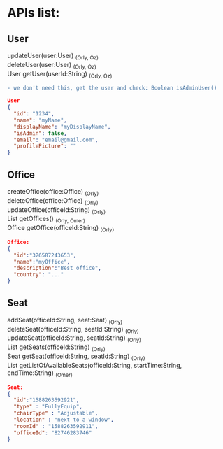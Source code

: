 # APIs list:

## User

updateUser(user:User) <sub>(Orly, Oz)</sub>  
deleteUser(user:User) <sub>(Orly, Oz)</sub>  
User getUser(userId:String) <sub>(Orly, Oz)</sub>   

```diff
- we don't need this, get the user and check: Boolean isAdminUser()
```

```json
User 
{
  "id": "1234",
  "name": "myName",
  "displayName": "myDisplayName",
  "isAdmin": false,
  "email": "email@gmail.com",
  "profilePicture": ""
}
```



## Office

createOffice(office:Office) <sub>(Orly)</sub>  
deleteOffice(office:Office) <sub>(Orly)</sub>   
updateOffice(officeId:String) <sub>(Orly)</sub>   
List<Office> getOffices() <sub>(Orly, Omer)</sub>  
Office getOffice(officeId:String) <sub>(Orly)</sub>  

```json
Office:
{
  "id":"326587243653",
  "name":"myOffice",
  "description":"Best office",
  "country": "..."
}
```


## Seat

addSeat(officeId:String, seat:Seat) <sub>(Orly)</sub>  
deleteSeat(officeId:String, seatId:String) <sub>(Orly)</sub>  
updateSeat(officeId:String, seatId:String) <sub>(Orly)</sub>  
List<Seat> getSeats(officeId:String) <sub>(Orly)</sub>  
Seat getSeat(officeId:String, seatId:String) <sub>(Orly)</sub>  
List<Seat> getListOfAvailableSeats(officeId:String, startTime:String, endTime:String) <sub>(Omer)</sub>  

```json
Seat:
{
  "id":"1588263592921",
  "type" : "FullyEquip",
  "chairType" : "Adjustable",
  "location" : "next to a window",
  "roomId" : "1588263592911",
  "officeId": "82746283746"
}
```


